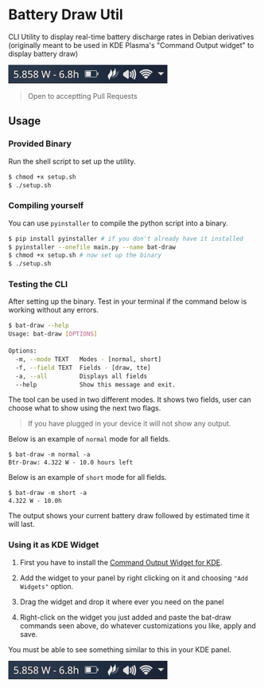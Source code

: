 # Battery Draw Util

CLI Utility to display real-time battery discharge rates in Debian derivatives (originally meant to be used in KDE Plasma's "Command Output widget" to display battery draw)   

![Sample Image](sample/sample.png)

> Open to acceptting Pull Requests

## Usage 

### Provided Binary

Run the shell script to set up the utility. 

```bash
$ chmod +x setup.sh
$ ./setup.sh
```

### Compiling yourself

You can use `pyinstaller` to compile the python script into a binary.

```bash
$ pip install pyinstaller # if you don't already have it installed
$ pyinstaller --onefile main.py --name bat-draw
$ chmod +x setup.sh # now set up the binary
$ ./setup.sh
```

### Testing the CLI

After setting up the binary. Test in your terminal if the command below is working without any errors.

```bash
$ bat-draw --help
Usage: bat-draw [OPTIONS]

Options:
  -m, --mode TEXT   Modes - [normal, short]
  -f, --field TEXT  Fields - [draw, tte]
  -a, --all         Displays all fields
  --help            Show this message and exit.
```

The tool can be used in two different modes. It shows two fields, user can choose what to show using the next two flags. 

> If you have plugged in your device it will not show any output. 

Below is an example of `normal` mode for all fields.

```
$ bat-draw -m normal -a
Btr-Draw: 4.322 W - 10.0 hours left
```

Below is an example of `short` mode for all fields.

```
$ bat-draw -m short -a
4.322 W - 10.0h
```

The output shows your current battery draw followed by estimated time it will last. 

### Using it as KDE Widget

1. First you have to install the [Command Output Widget for KDE](https://store.kde.org/p/1166510/).

2. Add the widget to your panel by right clicking on it and choosing `"Add Widgets"` option. 

3. Drag the widget and drop it where ever you need on the panel

4. Right-click on the widget you just added and paste the bat-draw commands seen above, do whatever customizations you like, apply and save. 

You must be able to see something similar to this in your KDE panel. 

![Sample Image](sample/sample.png)